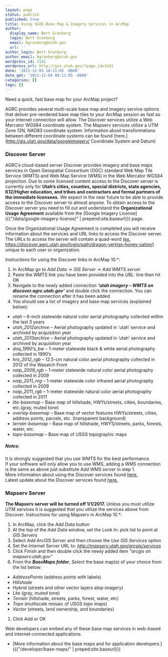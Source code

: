 ```yaml
---
layout: page
status: publish
published: true
title: Using SGID Base Map & Imagery Services in ArcMap
author:
  display_name: Bert Granberg
  login: Bert Granberg
  email: bgranberg@utah.gov
  url: ''
author_login: Bert Granberg
author_email: bgranberg@utah.gov
wordpress_id: 3141
wordpress_url: http://gis.utah.gov/?page_id=3141
date: '2011-11-03 18:11:05 -0600'
date_gmt: '2011-11-04 00:11:05 -0600'
categories: []
tags: []
---
```

Need a quick, fast base map for your ArcMap project?

AGRC provides several multi-scale base map and imagery service options that deliver pre-rendered base map tiles to your ArcMap session as fast as your internet connection will allow. The Discover services utilize a Web Mercator WGS84 coordinate system. The Mapserv services utilize a UTM Zone 12N, NAD83 coordinate system. Information about transformations between different coordinate systems can be found [here.](http://gis.utah.gov/data/googleimagery/ Coordinate System and Datum)

### Discover Server

AGRC’s cloud-based server Discover provides imagery and base maps services in Open Geospatial Consortium (OGC) standard Web Map Tile Service (WMTS) and Web Map Service (WMS) in the Web Mercator WGS84 projection. Due to some licensed content access to the Discover server is currently only for **Utah’s cities, counties, special districts, state agencies, K12/Higher education, and tribes and contractors and formal partners of the immediate licensees.** We expect in the near future to be able to provide access to the Discover server to almost anyone. To obtain access to the Discover server you need to fill out and understand the **Organizational Usage Agreement** available from the [Google Imagery License]({{"/data/google-imagery-license/" | prepend:site.baseurl}}) page.  

Once the Organizational Usage Agreement is completed you will receive information about the services and URL links to access the Discover server. The URLs to access the server will contain a quad-word [(ex. https://discover.agrc.utah.gov/login/path/dragon-vertigo-honey-satire/)]() unique to each user or organization.  

Instructions for using the Discover links in ArcMap 10.*:
1.	In ArcMap go to _Add Data -> GIS Server -> Add WMTS server_
1.	Paste the WMTS link you have been provided into the _URL:_ line then hit OK
1.	Navigate to the newly added connection **_‘utah imagery – WMTS on discover.agrc.utah.gov’_** and double click the connection. You can rename the connection after it has been added
1.	You should see a list of imagery and base map services (explained below):
  -	_utah_ – 6-inch statewide natural color aerial photography collected within the last 3 years
  -	*utah_2012archive* – Aerial photography updated in ‘utah’ service and archived by acquisition year
  -	*utah_2013archive* – Aerial photography updated in ‘utah’ service and archived by acquisition year
  -	*doq_1990’s_bw* – 1-meter statewide black & white aerial photography collected in 1990’s
  -	*hro_2012_rgb* – 12.5-cm natural color aerial photography collected in 2012 of the Wasatch Front
  -	*naip_2009_rgb* – 1-meter statewide natural color aerial photography collected in 2009
  -	*naip_2011_nrg* – 1-meter statewide color infrared aerial photography collected in 2009
  -	*naip_2011_rgb* – 1-meter statewide natural color aerial photography collected in 2011
  -	_lite-basemap_ – Base map of hillshade, HWYs/streets, cities, boundaries, etc.(gray, muted tone)
  -	_overlay-basemap_ – Base map of vector features HWYs/streets, cities, address points, parcels, etc. (transparent background)
  -	_terrain-basemap_ – Base map of hillshade, HWYS/streets, parks, forests, water, etc.
  -	_topo-basemap_ – Base map of USGS topographic maps

##### Notes:
It is strongly suggested that you use WMTS for the best performance.  
If your software will only allow you to use WMS, adding a WMS connection is the same as above just substitute _Add WMS server_ in step 1.  
More information about using the Discover services found [here.]()  
Latest update about the Discover services found [here.]()

### Mapserv Server
**The Mapserv server will be turned off 1/1/2017.** Unless you must utilize UTM services it is suggested that you utilize the services above from Discover.
Instructions for using Mapserv in ArcMap 10.*:
1.  In ArcMap, click the _Add Data_ button
1.	At the top of the _Add Data_ window, set the Look In: pick list to point at _GIS Servers_
1.	Select _Add ArcGIS Server_ and then choose the _Use GIS Services_ option
1.	Set the Internet Server URL to:  _http://mapserv.utah.gov/arcgis/services_
1.	Click Finish and then double click the newly added item _"arcgis on mapserv.utah.gov"_
1.	From the **_BaseMaps folder_**, _Select_ the base map(s) of your choice from the list below:
  - _AddressPoints_ (address points with labels)
  - _Hillshade_
  - _Hybrid_ (streets and other vector layers atop imagery)
  - _Lite_ (gray, muted tone)
  - _Terrain_ (hillshade, streets, parks, forest, water, etc)
  - _Topo_ (multiscale mosaic of USGS topo maps)
  - _Vector_ (streets, land ownership, and boundaries)
1.	Click Add or OK  

Web developers can embed any of these base map services in web-based and internet-connected applications.
- [More information about the base maps and for application developers.]({{"/developer/base-maps/" | preped:site.baseurl}})
